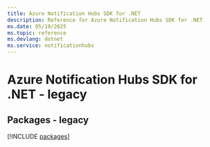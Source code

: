 ```yaml
---
title: Azure Notification Hubs SDK for .NET
description: Reference for Azure Notification Hubs SDK for .NET
ms.date: 05/19/2025
ms.topic: reference
ms.devlang: dotnet
ms.service: notificationhubs
---
```

# Azure Notification Hubs SDK for .NET - legacy
## Packages - legacy
[!INCLUDE [packages](notification-hubs-index.md)]